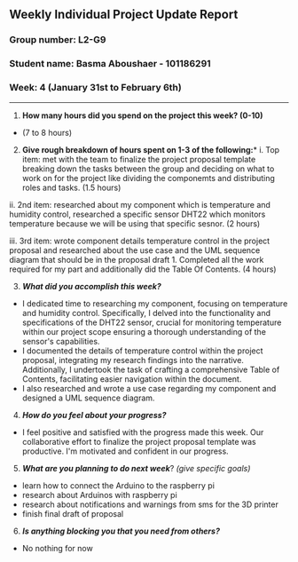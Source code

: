 ## Weekly Individual Project Update Report
### Group number: L2-G9
### Student name: Basma Aboushaer - 101186291
### Week: 4 (January 31st to February 6th)
___
1. **How many hours did you spend on the project this week? (0-10)**
- (7 to 8 hours)
  
2. **Give rough breakdown of hours spent on 1-3 of the following:***
i. Top item: met with the team to finalize the project proposal template breaking down the tasks between the group and deciding on what to work on for the project like dividing the componemts and distributing roles and tasks. (1.5 hours)

ii. 2nd item: researched about my component which is temperature and humidity control, researched a specific sensor DHT22 which monitors temperature because we will be using that specific sesnor. (2 hours)

iii. 3rd item: wrote component details temperature control in the project proposal and  researched about the use case and the UML sequence diagram that should be in the proposal draft 1. Completed all the work required for my part and additionally did the Table Of Contents. (4 hours)
  
3. ***What did you accomplish this week?*** 
- I dedicated time to researching my component, focusing on temperature and humidity control. Specifically, I delved into the functionality and specifications of the DHT22 sensor, crucial for monitoring temperature within our project scope ensuring a thorough understanding of the sensor's capabilities.
- I documented the details of temperature control within the project proposal, integrating my research findings into the narrative. Additionally, I undertook the task of crafting a comprehensive Table of Contents, facilitating easier navigation within the document.
- I also researched and wrote a use case regarding my component and designed a UML sequence diagram.
  
4. ***How do you feel about your progress?***
- I feel positive and satisfied with the progress made this week. Our collaborative effort to finalize the project proposal template was productive. I'm motivated and confident in our progress.
5. ***What are you planning to do next week***? _(give specific goals)_
  - learn how to connect the Arduino to the raspberry pi 
  - research about Arduinos with raspberry pi
  - research about notifications and warnings from sms for the 3D printer
  - finish final draft of proposal
6. ***Is anything blocking you that you need from others?***
  - No nothing for now
